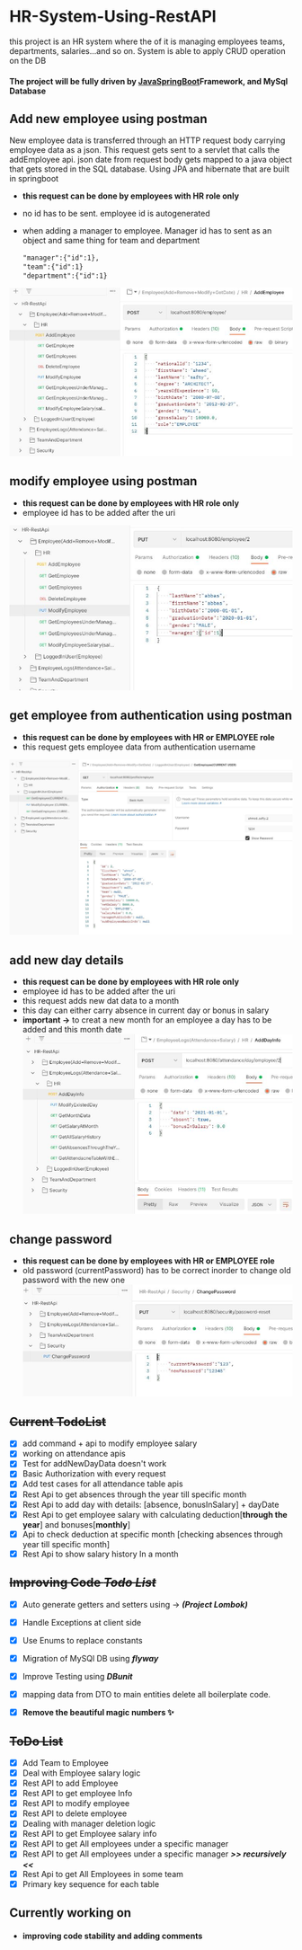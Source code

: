 # HR-System-Using-RestAPI

this project is an HR system where the of it is managing employees teams, departments, salaries...and so on. System is able to apply CRUD operation on the DB

#### The project will be fully driven by [JavaSpringBoot](https://www.tutorialspoint.com/spring_boot/spring_boot_introduction.htm) ​Framework, and MySql Database


## Add new employee using postman
New employee data is transferred through an HTTP request body carrying employee data as a json. This request gets sent to a servlet that calls the addEmployee api.
json date from request body gets mapped to a java object that gets stored in the SQL database. Using JPA and hibernate that are built in springboot

- **this request can be done by employees with HR role only**
- no id has to be sent. employee id is autogenerated
- when adding a manager to employee. Manager id has to sent as an object and same thing for team and department

  ```
  "manager":{"id":1},
  "team":{"id":1}
  "department":{"id":1}
  ```
![add-employee-postman](screen-shots/add-employee-postman.JPG)

## modify employee using postman
- **this request can be done by employees with HR role only**
- employee id has to be added after the uri

![modify-employee-postman](screen-shots/modify-employee-postman.JPG)

## get employee from authentication using postman
- **this request can be done by employees with HR or EMPLOYEE role**
- this request gets employee data from authentication username

![get-employee-postman](screen-shots/get-employee-by-logged-user-posman.JPG)

## add new day details
- **this request can be done by employees with HR role only**
- employee id has to be added after the uri
- this request adds new dat data to a month
- this day can either carry absence in current day or bonus in salary
- **important ->** to creat a new month for an employee a day has to be added and this month date
![add-new-day-postman](screen-shots/add-new-day-date-by-hr-postman.JPG)

## change password
- **this request can be done by employees with HR or EMPLOYEE role**
- old password (currentPassword) has to be correct inorder to change old password with the new one
![change-password-postman](screen-shots/logged-user-change-password-postman.JPG)

## ~~Current TodoList~~
- [x] add command + api to modify employee salary
- [x] working on attendance apis
- [x] Test for addNewDayData doesn't work
- [x] Basic Authorization with every request
- [x] Add test cases for all attendance table apis
- [x] Rest Api to get absences through the year till specific month
- [x] Rest Api to add day with details: [absence, bonusInSalary] + dayDate
- [x] Rest Api to get employee salary with calculating deduction[**through the year**] and bonuses[**monthly**]
- [x] Api to check deduction at specific month [checking absences through year till specific month]
- [x] Rest Api to show salary history In a month

## ~~Improving Code _Todo List_~~

- [x] Auto generate getters and setters using -> **_(Project Lombok)_**
- [x] Handle Exceptions at client side
- [x] Use Enums to replace constants
- [x] Migration of MySQl DB using **_flyway_**
- [x] Improve Testing using **_DBunit_**
- [x] mapping data from DTO to main entities delete all boilerplate code.
- [x] **Remove the beautiful magic numbers ✨**



## ~~ToDo List~~ 

- [x] Add Team to Employee
- [x] Deal with Employee salary logic
- [x] Rest API to add Employee
- [x] Rest API to get employee Info
- [x] Rest API to modify employee
- [x] Rest API to delete employee
- [x] Dealing with manager deletion logic
- [x] Rest API to get Employee salary info
- [x] Rest API to get All employees under a specific manager
- [x] Rest API to get All employees under a specific manager ***>> recursively <<***
- [x] Rest Api to get All Employees in some team
- [x] Primary key sequence for each table

## Currently working on
- #### improving code stability and adding comments
